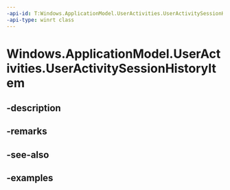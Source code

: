 ```yaml
---
-api-id: T:Windows.ApplicationModel.UserActivities.UserActivitySessionHistoryItem
-api-type: winrt class
---
```


<!-- Class syntax.
public class UserActivitySessionHistoryItem 
-->

# Windows.ApplicationModel.UserActivities.UserActivitySessionHistoryItem

## -description

## -remarks

## -see-also

## -examples

